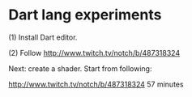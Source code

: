 # Dart lang experiments

(1) Install Dart editor.

(2) Follow http://www.twitch.tv/notch/b/487318324

Next: create a shader.  Start from following:

   http://www.twitch.tv/notch/b/487318324
   57 minutes


